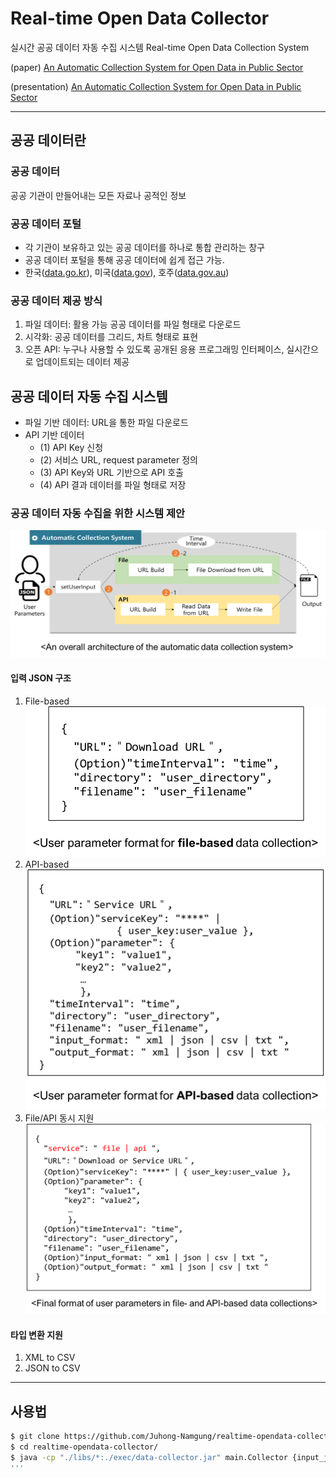 ﻿
# Real-time Open Data Collector

실시간 공공 데이터 자동 수집 시스템
Real-time Open Data Collection System

(paper) [An Automatic Collection System for Open Data in Public Sector](https://github.com/Juhong-Namgung/realtime-opendata-collector/blob/master/paper/%5Bpaper%5DAn%20Automatic%20Collection%20System%20for%20Open%20Data%20in%20Public%20Sector.pdf)

(presentation) [An Automatic Collection System for Open Data in Public Sector](https://github.com/Juhong-Namgung/realtime-opendata-collector/blob/master/paper/%5Bpresentation%5DAn%20Automatic%20Collection%20System%20for%20Open%20Data%20in%20the%20Public%20Sector-Oral.pdf)

--- 
## 공공 데이터란
### 공공 데이터 
공공 기관이 만들어내는 모든 자료나 공적인 정보

### 공공 데이터 포털
 - 각 기관이 보유하고 있는 공공 데이터를 하나로 통합 관리하는 창구
 - 공공 데이터 포털을 통해 공공 데이터에 쉽게 접근 가능.
 - 한국([data.go.kr](http://data.go.kr)), 미국([data.gov](http://data.gov)), 호주([data.gov.au](http://data.gov.au))
### 공공 데이터 제공 방식
 1) 파일 데이터: 활용 가능 공공 데이터를 파일 형태로 다운로드
 2) 시각화: 공공 데이터를 그리드, 차트 형태로 표현
 3) 오픈 API: 누구나 사용할 수 있도록 공개된 응용 프로그래밍 인터페이스, 
                       실시간으로 업데이트되는 데이터 제공 
                       


## 공공 데이터 자동 수집 시스템

 * 파일 기반 데이터: URL을 통한 파일 다운로드
 * API 기반 데이터
	 * (1) API Key 신청
	 * (2) 서비스 URL, request parameter 정의
	 * (3) API Key와 URL 기반으로 API 호출
	 * (4) API 결과 데이터를 파일 형태로 저장

### 공공 데이터 자동 수집을 위한 시스템 제안
![system.png](./paper/system.png)

#### 입력 JSON 구조
1) File-based
![file.png](./paper/file.png)
2) API-based
![api.png](./paper/api.png)
3) File/API 동시 지원
![final.png](./paper/final.png)


#### 타입 변환 지원
1) XML to CSV
2) JSON to CSV

--- 
## 사용법


``` bash 
$ git clone https://github.com/Juhong-Namgung/realtime-opendata-collector.git
$ cd realtime-opendata-collector/
$ java -cp "./libs/*:./exec/data-collector.jar" main.Collector {input_json_file_path}
'''

